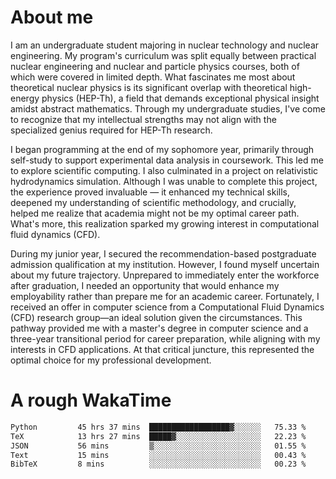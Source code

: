 # About me

I am an undergraduate student majoring in nuclear technology and nuclear engineering. My program's curriculum was split equally between practical nuclear engineering and nuclear and particle physics courses, both of which were covered in limited depth. What fascinates me most about theoretical nuclear physics is its significant overlap with theoretical high-energy physics (HEP-Th), a field that demands exceptional physical insight amidst abstract mathematics. Through my undergraduate studies, I've come to recognize that my intellectual strengths may not align with the specialized genius required for HEP-Th research.

I began programming at the end of my sophomore year, primarily through self-study to support experimental data analysis in coursework. This led me to explore scientific computing. I also culminated in a project on relativistic hydrodynamics simulation. Although I was unable to complete this project, the experience proved invaluable — it enhanced my technical skills, deepened my understanding of scientific methodology, and crucially, helped me realize that academia might not be my optimal career path. What's more, this realization sparked my growing interest in computational fluid dynamics (CFD).

During my junior year, I secured the recommendation-based postgraduate admission qualification at my institution. However, I found myself uncertain about my future trajectory. Unprepared to immediately enter the workforce after graduation, I needed an opportunity that would enhance my employability rather than prepare me for an academic career. Fortunately, I received an offer in computer science from a Computational Fluid Dynamics (CFD) research group—an ideal solution given the circumstances. This pathway provided me with a master's degree in computer science and a three-year transitional period for career preparation, while aligning with my interests in CFD applications. At that critical juncture, this represented the optimal choice for my professional development.

# A rough WakaTime

<!--START_SECTION:waka-->

```txt
Python         45 hrs 37 mins  ██████████████████▓░░░░░░   75.33 %
TeX            13 hrs 27 mins  █████▓░░░░░░░░░░░░░░░░░░░   22.23 %
JSON           56 mins         ▒░░░░░░░░░░░░░░░░░░░░░░░░   01.55 %
Text           15 mins         ░░░░░░░░░░░░░░░░░░░░░░░░░   00.43 %
BibTeX         8 mins          ░░░░░░░░░░░░░░░░░░░░░░░░░   00.23 %
```

<!--END_SECTION:waka-->

